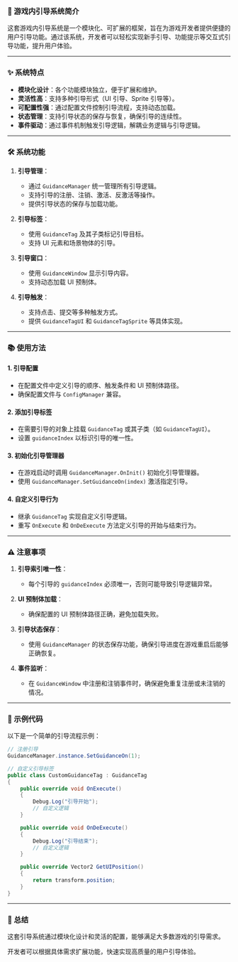 ### 📘 游戏内引导系统简介

这套游戏内引导系统是一个模块化、可扩展的框架，旨在为游戏开发者提供便捷的用户引导功能。通过该系统，开发者可以轻松实现新手引导、功能提示等交互式引导功能，提升用户体验。

---

### ✨ 系统特点

- **模块化设计**：各个功能模块独立，便于扩展和维护。
- **灵活性高**：支持多种引导形式（UI 引导、Sprite 引导等）。
- **可配置性强**：通过配置文件控制引导流程，支持动态加载。
- **状态管理**：支持引导状态的保存与恢复，确保引导的连续性。
- **事件驱动**：通过事件机制触发引导逻辑，解耦业务逻辑与引导逻辑。

---

### 🛠️ 系统功能

1. **引导管理**：
    - 通过 `GuidanceManager` 统一管理所有引导逻辑。
    - 支持引导的注册、注销、激活、反激活等操作。
    - 提供引导状态的保存与加载功能。

2. **引导标签**：
    - 使用 `GuidanceTag` 及其子类标记引导目标。
    - 支持 UI 元素和场景物体的引导。

3. **引导窗口**：
    - 使用 `GuidanceWindow` 显示引导内容。
    - 支持动态加载 UI 预制体。

4. **引导触发**：
    - 支持点击、提交等多种触发方式。
    - 提供 `GuidanceTagUI` 和 `GuidanceTagSprite` 等具体实现。

---

### 📚 使用方法

#### 1. 引导配置

- 在配置文件中定义引导的顺序、触发条件和 UI 预制体路径。
- 确保配置文件与 `ConfigManager` 兼容。

#### 2. 添加引导标签

- 在需要引导的对象上挂载 `GuidanceTag` 或其子类（如 `GuidanceTagUI`）。
- 设置 `guidanceIndex` 以标识引导的唯一性。

#### 3. 初始化引导管理器

- 在游戏启动时调用 `GuidanceManager.OnInit()` 初始化引导管理器。
- 使用 `GuidanceManager.SetGuidanceOn(index)` 激活指定引导。

#### 4. 自定义引导行为

- 继承 `GuidanceTag` 实现自定义引导逻辑。
- 重写 `OnExecute` 和 `OnDeExecute` 方法定义引导的开始与结束行为。

---

### ⚠️ 注意事项

1. **引导索引唯一性**：
    - 每个引导的 `guidanceIndex` 必须唯一，否则可能导致引导逻辑异常。

2. **UI 预制体加载**：
    - 确保配置的 UI 预制体路径正确，避免加载失败。

3. **引导状态保存**：
    - 使用 `GuidanceManager` 的状态保存功能，确保引导进度在游戏重启后能够正确恢复。

4. **事件监听**：
    - 在 `GuidanceWindow` 中注册和注销事件时，确保避免重复注册或未注销的情况。

---

### 🚀 示例代码

以下是一个简单的引导流程示例：

```csharp
// 注册引导
GuidanceManager.instance.SetGuidanceOn(1);

// 自定义引导标签
public class CustomGuidanceTag : GuidanceTag
{
    public override void OnExecute()
    {
        Debug.Log("引导开始");
        // 自定义逻辑
    }

    public override void OnDeExecute()
    {
        Debug.Log("引导结束");
        // 自定义逻辑
    }

    public override Vector2 GetUIPosition()
    {
        return transform.position;
    }
}
```

---

### 🎯 总结

这套引导系统通过模块化设计和灵活的配置，能够满足大多数游戏的引导需求。

开发者可以根据具体需求扩展功能，快速实现高质量的用户引导体验。